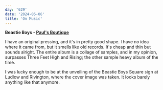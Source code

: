 ```yaml
---
day: '629'
date: '2024-05-06'
title: 'On Music'
---
```


**Beastie Boys - [Paul's Boutique](https://open.spotify.com/album/1kmyirVya5fRxdjsPFDM05?si=E28JqXdaSlCdfplZYuKPSQ)**

I have an original pressing, and it's in pretty good shape. I have no idea where it came from, but it smells like old records. It's cheap and thin but sounds alright. The entire album is a collage of samples, and in my opinion, surpasses Three Feet High and Rising; the other sample heavy album of the time.

I was lucky enough to be at the unveiling of the Beastie Boys Square sign at Ludlow and Rivington, where the cover image was taken. It looks barely anything like that anymore.
